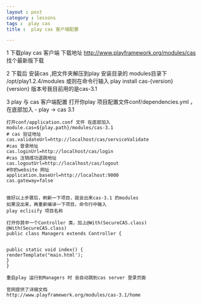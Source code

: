 ```yaml
---
layout : post
category : lessons
tags :  play cas
title :  play cas 客户端配置

---
```



1 下载play cas 客户端  下载地址 http://www.playframework.org/modules/cas
找个最新版下载


2 下载后  安装cas ,把文件夹解压到play 安装目录的 modules目录下
/opt/play1.2.4/modules
或则在命令行输入
play install cas-{version}  
{version}   版本号我目前用的是cas-3.1


3 play 与 cas 客户端配置
	打开你play  项目配置文件conf/dependencies.yml ，在底部加入
	- play -> cas 3.1


	打开conf/application.conf 文件 在底部加入
	module.cas=${play.path}/modules/cas-3.1
	# cas 验证地址
	cas.validateUrl=http://localhost/cas/serviceValidate
	#cas 登录地址
	cas.loginUrl=http://localhost/cas/login
	#cas 注销成功退跳地址
	cas.logoutUrl=http://localhost/cas/logout
	#你的website 网址
	application.baseUrl=http://localhost:9000
	cas.gateway=false


	做好以上步骤后，刷新一下项目，就会出来cas-3.1 的modules
	如果没出来，再重新编译一下项目，命令行中输入 
	play eclisify 项目名称

	打开你其中一个Controller 类，加上@With(SecureCAS.class)
	@With(SecureCAS.class)
	public class Managers extends Controller {


	public static void index() { 
	renderTemplate("main.html');
	}
	}

	重启play 运行到Managers 时 会自动跳到cas server 登录页面

	官网提供了详细文档
	http://www.playframework.org/modules/cas-3.1/home

